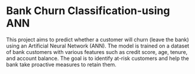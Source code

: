 # Bank Churn Classification-using ANN
This project aims to predict whether a customer will churn (leave the bank) using an Artificial Neural Network (ANN). The model is trained on a dataset of bank customers with various features such as credit score, age, tenure, and account balance. The goal is to identify at-risk customers and help the bank take proactive measures to retain them.